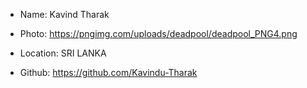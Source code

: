 - Name: Kavind Tharak

- Photo: https://pngimg.com/uploads/deadpool/deadpool_PNG4.png

- Location: SRI  LANKA

- Github: https://github.com/Kavindu-Tharak
